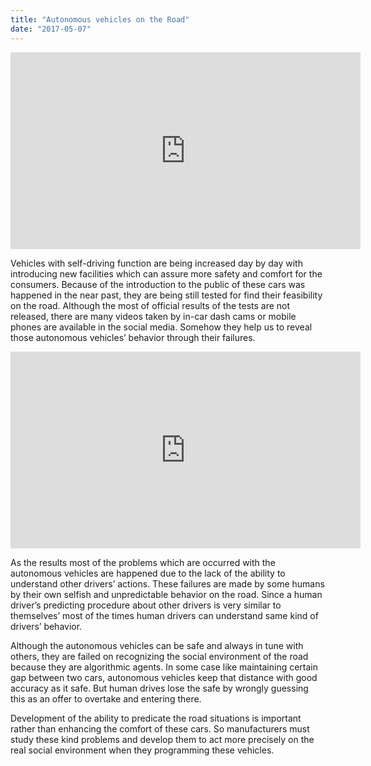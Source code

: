 ```yaml
---
title: "Autonomous vehicles on the Road"
date: "2017-05-07"
---
```


<iframe width="560" height="315" src="https://www.wired.com/wp-content/uploads/2014/05/autonomous-feat.jpg" frameborder="0" allowfullscreen></iframe>

Vehicles with self-driving function are being increased day by day with introducing new facilities which can assure more safety and comfort for the consumers. Because of the introduction to the public of these cars was happened in the near past, they are being still tested for find their feasibility on the road. Although the most of official results of the tests are not released, there are many videos taken by in-car dash cams or mobile phones are available in the social media. Somehow they help us to reveal those autonomous vehicles’ behavior through their failures.

<iframe width="560" height="315" src="https://encrypted-tbn1.gstatic.com/images?q=tbn:ANd9GcQy_cgKpn3Sn0_yo3gH3Pt7RQoaANiQ8AOakMrgSJ5lQbCbKg6xLg" frameborder="0" allowfullscreen></iframe>


As the results most of the problems which are occurred with the autonomous vehicles are happened due to the lack of the ability to understand other drivers’ actions. These failures are made by some humans by their own selfish and unpredictable behavior on the road.
Since a human driver’s predicting procedure about other drivers is very similar to themselves’ most of the times human drivers can understand same kind of drivers’ behavior.

Although the autonomous vehicles can be safe and always in tune with others, they are failed on recognizing the social environment of the road because they are algorithmic agents. In some case like maintaining certain gap between two cars, autonomous vehicles keep that distance with good accuracy as it safe. But human drives lose the safe by wrongly guessing this as an offer to overtake and entering there.

Development of the ability to predicate the road situations is important rather than enhancing the comfort of these cars. So manufacturers must study these kind problems and develop them to act more precisely on the real social environment when they programming these vehicles.
